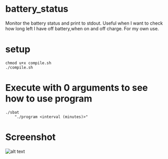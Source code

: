 # battery_status
Monitor the battery status and print to stdout. Useful when I want to check how long left I have off battery,when on and off charge. For my own use.

# setup

    chmod u+x compile.sh
    ./compile.sh

# Execute with 0 arguments to see how to use program

    ./sbat
        "./program <interval (minutes)>"

# Screenshot

![alt text](https://www.dropbox.com/s/9wc8fcs0guf8kh2/Screenshot%20from%202022-03-02%2015-50-41.png?dl=0)
